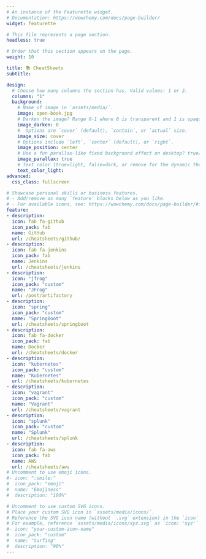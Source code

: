 ```yaml
---
# An instance of the Featurette widget.
# Documentation: https://wowchemy.com/docs/page-builder/
widget: featurette

# This file represents a page section.
headless: true

# Order that this section appears on the page.
weight: 10

title: 📚 CheatSheets
subtitle:

design:
  # Choose how many columns the section has. Valid values: 1 or 2.
  columns: "1"
  background:
    # Name of image in `assets/media/`.
    image: open-book.jpg
    # Darken the image? Range 0-1 where 0 is transparent and 1 is opaque.
    image_darken: 0
    #  Options are `cover` (default), `contain`, or `actual` size.
    image_size: cover
    # Options include `left`, `center` (default), or `right`.
    image_position: center
    # Use a fun parallax-like fixed background effect on desktop? true/false
    image_parallax: true
    # Text color (true=light, false=dark, or remove for the dynamic theme color).
    text_color_light:
advanced:
  css_class: fullscreen

# Showcase personal skills or business features.
# - Add/remove as many `feature` blocks below as you like.
# - For available icons, see: https://wowchemy.com/docs/page-builder/#icons
feature:
- description:
  icon: fab fa-github
  icon_pack: fab
  name: GitHub
  url: /cheatsheets/github/
- description:
  icon: fab fa-jenkins
  icon_pack: fab
  name: Jenkins
  url: /cheatsheets/jenkins
- description:
  icon: "jfrog"
  icon_pack: "custom"
  name: "JFrog"
  url: /post/artifactory
- description:
  icon: "spring"
  icon_pack: "custom"
  name: "SpringBoot"
  url: /cheatsheets/springboot
- description:
  icon: fab fa-docker
  icon_pack: fab
  name: Docker
  url: /cheatsheets/docker
- description:
  icon: "kubernetes"
  icon_pack: "custom"
  name: "Kubernetes"
  url: /cheatsheets/kubernetes
- description:
  icon: "vagrant"
  icon_pack: "custom"
  name: "Vagrant"
  url: /cheatsheets/vagrant
- description:
  icon: "splunk"
  icon_pack: "custom"
  name: "Splunk"
  url: /cheatsheets/splunk
- description:
  icon: fab fa-aws
  icon_pack: fab
  name: AWS
  url: /cheatsheets/aws
# Uncomment to use emoji icons.
#- icon: ":smile:"
#  icon_pack: "emoji"
#  name: "Emojiness"
#  description: "100%"  

# Uncomment to use custom SVG icons.
# Place your custom SVG icon in `assets/media/icons/`.
# Reference the SVG icon name (without `.svg` extension) in the `icon` field.
# For example, reference `assets/media/icons/xyz.svg` as `icon: 'xyz'`
#- icon: "your-custom-icon-name"
#  icon_pack: "custom"
#  name: "Surfing"
#  description: "90%"
---
```


